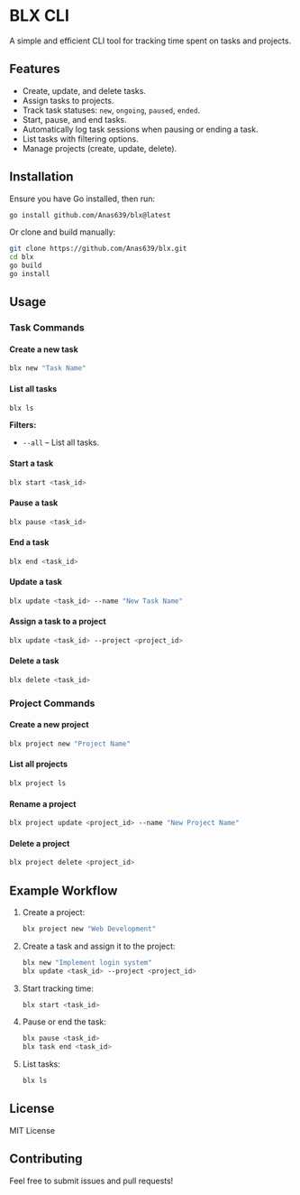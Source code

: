 # BLX CLI

A simple and efficient CLI tool for tracking time spent on tasks and projects.

## Features

- Create, update, and delete tasks.
- Assign tasks to projects.
- Track task statuses: `new`, `ongoing`, `paused`, `ended`.
- Start, pause, and end tasks.
- Automatically log task sessions when pausing or ending a task.
- List tasks with filtering options.
- Manage projects (create, update, delete).

## Installation

Ensure you have Go installed, then run:

```sh
go install github.com/Anas639/blx@latest
```

Or clone and build manually:

```sh
git clone https://github.com/Anas639/blx.git
cd blx 
go build
go install
```

## Usage

### Task Commands

#### Create a new task
```sh
blx new "Task Name"
```

#### List all tasks
```sh
blx ls
```

**Filters:**

- `--all` – List all tasks. 

#### Start a task

```sh
blx start <task_id>
```

#### Pause a task

```sh
blx pause <task_id>
```

#### End a task

```sh
blx end <task_id>
```

#### Update a task

```sh
blx update <task_id> --name "New Task Name"
```

#### Assign a task to a project

```sh
blx update <task_id> --project <project_id>
```

#### Delete a task

```sh
blx delete <task_id>
```

### Project Commands

#### Create a new project

```sh
blx project new "Project Name"
```

#### List all projects

```sh
blx project ls
```

#### Rename a project

```sh
blx project update <project_id> --name "New Project Name"
```

#### Delete a project

```sh
blx project delete <project_id>
```

## Example Workflow

1. Create a project:

    ```sh
    blx project new "Web Development"
    ```

2. Create a task and assign it to the project:

    ```sh
    blx new "Implement login system"
    blx update <task_id> --project <project_id>
    ```

3. Start tracking time:

    ```sh
    blx start <task_id>
    ```

4. Pause or end the task:

    ```sh
    blx pause <task_id>
    blx task end <task_id>
    ```

5. List tasks:

   ```sh
   blx ls
   ```

## License

MIT License

## Contributing

Feel free to submit issues and pull requests!

